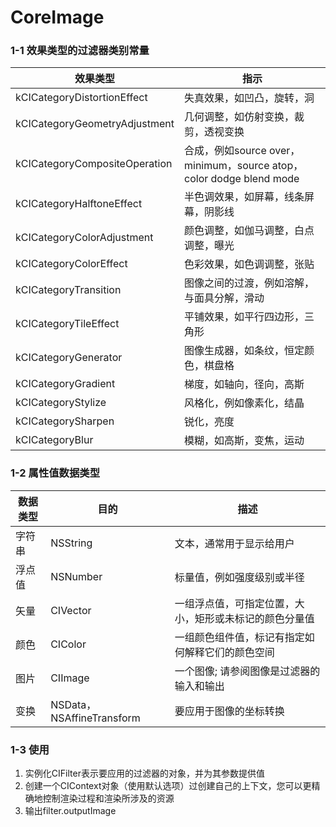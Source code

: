 # CoreImage

###  1-1 效果类型的过滤器类别常量
效果类型|指示
--------|---------
kCICategoryDistortionEffect|失真效果，如凹凸，旋转，洞
kCICategoryGeometryAdjustment|几何调整，如仿射变换，裁剪，透视变换
kCICategoryCompositeOperation|合成，例如source over，minimum，source atop，color dodge blend mode
kCICategoryHalftoneEffect|半色调效果，如屏幕，线条屏幕，阴影线
kCICategoryColorAdjustment|颜色调整，如伽马调整，白点调整，曝光
kCICategoryColorEffect|色彩效果，如色调调整，张贴
kCICategoryTransition|图像之间的过渡，例如溶解，与面具分解，滑动
kCICategoryTileEffect|平铺效果，如平行四边形，三角形
kCICategoryGenerator|图像生成器，如条纹，恒定颜色，棋盘格
kCICategoryGradient|梯度，如轴向，径向，高斯
kCICategoryStylize|风格化，例如像素化，结晶
kCICategorySharpen|锐化，亮度
kCICategoryBlur|模糊，如高斯，变焦，运动

### 1-2 属性值数据类型
数据类型|目的|描述
--------|---|----------
字符串|NSString|文本，通常用于显示给用户
浮点值|NSNumber|标量值，例如强度级别或半径
矢量|CIVector|一组浮点值，可指定位置，大小，矩形或未标记的颜色分量值
颜色|CIColor|一组颜色组件值，标记有指定如何解释它们的颜色空间
图片|CIImage|一个图像; 请参阅图像是过滤器的输入和输出
变换|NSData， NSAffineTransform|要应用于图像的坐标转换

### 1-3 使用

1. 实例化CIFilter表示要应用的过滤器的对象，并为其参数提供值
2. 创建一个CIContext对象（使用默认选项）过创建自己的上下文，您可以更精确地控制渲染过程和渲染所涉及的资源
3. 输出filter.outputImage
